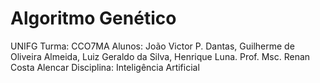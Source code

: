 # Algoritmo Genético

UNIFG
Turma: CCO7MA
Alunos: João Victor P. Dantas, Guilherme de Oliveira Almeida, Luiz Geraldo da Silva, Henrique Luna.
Prof. Msc. Renan Costa Alencar
Disciplina: Inteligência Artificial
